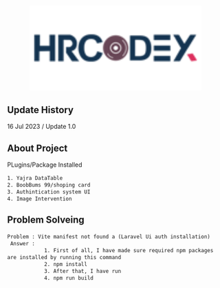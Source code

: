<p align="center"><a href="https://hrcodex.com" target="_blank"><img src="public/copyright/logo.png" width="400" alt="HRCodexs Logo"></a></p>

## Update History

16 Jul 2023 / Update 1.0

## About Project

PLugins/Package Installed

    1. Yajra DataTable
    2. BoobBums 99/shoping card
    3. Authintication system UI
    4. Image Intervention

## Problem Solveing

    Problem : Vite manifest not found a (Laravel Ui auth installation)
     Answer :
                1. First of all, I have made sure required npm packages are installed by running this command
                2. npm install
                3. After that, I have run
                4. npm run build
